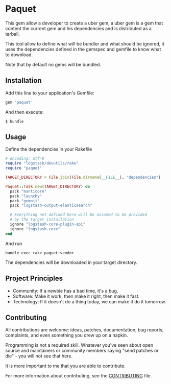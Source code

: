 # Paquet

This gem allow a developer to create a uber gem, a uber gem is a gem that content the current gem and his dependencies and is distributed as a tarball.

This tool allow to define what will be bundler and what should be ignored, it uses the dependencies defined in the gemspec and gemfile to know what to download.

Note that by default no gems will be bundled.


## Installation

Add this line to your application's Gemfile:

```ruby
gem 'paquet'
```

And then execute:

    $ bundle

## Usage
Define the dependencies in your Rakefile

```ruby
# encoding: utf-8
require "logstash/devutils/rake"
require "paquet"

TARGET_DIRECTORY = File.join(File.dirname(__FILE__), "dependencies")

Paquet::Task.new(TARGET_DIRECTORY) do
  pack "manticore"
  pack "launchy"
  pack "gemoji"
  pack "logstash-output-elasticsearch"

  # Everything not defined here will be assumed to be provided
  # by the target installation
  ignore "logstash-core-plugin-api"
  ignore "logstash-core"
end
```

And run

```
bundle exec rake paquet:vendor
```

The dependencies will be downloaded in your target directory.

## Project Principles

* Community: If a newbie has a bad time, it's a bug.
* Software: Make it work, then make it right, then make it fast.
* Technology: If it doesn't do a thing today, we can make it do it tomorrow.

## Contributing

All contributions are welcome: ideas, patches, documentation, bug reports,
complaints, and even something you drew up on a napkin.

Programming is not a required skill. Whatever you've seen about open source and
maintainers or community members  saying "send patches or die" - you will not
see that here.

It is more important to me that you are able to contribute.

For more information about contributing, see the
[CONTRIBUTING](../CONTRIBUTING.md) file.
